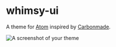 # whimsy-ui

A theme for [Atom](https://atom.io/) inspired by [Carbonmade](https://carbonmade.com/).

![A screenshot of your theme](https://f.cloud.github.com/assets/69169/2289498/4c3cb0ec-a009-11e3-8dbd-077ee11741e5.gif)
